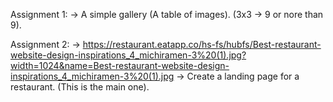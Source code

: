 Assignment 1: -> A simple gallery (A table of images). (3x3 -> 9 or nore than 9).

Assignment 2: -> https://restaurant.eatapp.co/hs-fs/hubfs/Best-restaurant-website-design-inspirations_4_michiramen-3%20(1).jpg?width=1024&name=Best-restaurant-website-design-inspirations_4_michiramen-3%20(1).jpg -> Create a landing page for a restaurant. (This is the main one).
